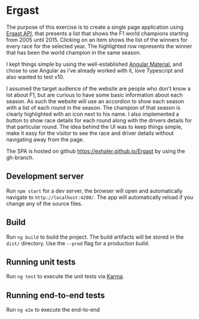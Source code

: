 # Ergast
The purpose of this exercise is to create a single page application using [Ergast API](https://ergast.com/mrd/), that presents a list that shows the F1 world champions starting from 2005 until 2015. Clicking on an item shows the list of the winners for every race for the selected year. The highlighted row represents the winner that has been the world champion in the same season.

I kept things simple by using the well-established [Angular Material](https://material.angular.io/), and chose to use Angular as i've already worked with it, love Typescript and also wanted to test v10.

I assumed the target audience of the website are people who don't know a lot about F1, but are curious to have some basic information about each season. As such the website will use an accordion to show each season with a list of each round in the season. The champion of that season is clearly highlighted with an icon next to his name. I also implemented a button to show race details for each round along with the drivers details for that particular round. The idea behind the UI was to keep things simple, make it easy for the visitor to see the race and driver details without navigating away from the page.

The SPA is hosted on github https://exhaler.github.io/Ergast by using the gh-branch.

## Development server

Run `npm start` for a dev server, the browser will open and automatically navigate to `http://localhost:4200/`. The app will automatically reload if you change any of the source files.

## Build

Run `ng build` to build the project. The build artifacts will be stored in the `dist/` directory. Use the `--prod` flag for a production build.

## Running unit tests

Run `ng test` to execute the unit tests via [Karma](https://karma-runner.github.io).

## Running end-to-end tests

Run `ng e2e` to execute the end-to-end
